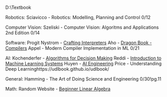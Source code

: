 D:\Textbook



Robotics:
Sciavicco - Robotics: Modelling, Planning and Control 0/12

Computer Vision:
Szeliski - Computer Vision: Algoritms and Applications 2nd Edition 0/14

Software:
Progit
Nystrom - [Crafting Interpreters](https://timothya.com/pdfs/crafting-interpreters.pdf)
Aho - [Dragon Book - Compilers](https://faculty.sist.shanghaitech.edu.cn/faculty/songfu/cav/Dragon-book.pdf)
Appel - Modern Compiler Implementation in ML 0/21



AI:
Kochenderfer - [Algorithms for Decision Making](https://algorithmsbook.com/files/dm.pdf "https://algorithmsbook.com/files/dm.pdf")
Reddi - [Introduction to Machine Learning Systems](https://www.mlsysbook.ai/assets/downloads/Machine-Learning-Systems.pdf)
Huyen - [AI Engineering](https://github.com/chiphuyen/aie-book/blob/main/resources.md)
Price - Understanding Deep Learninghttps://udlbook.github.io/udlbook/


General:
Hamming - The Art of Doing Science and Engineering 0/30!pg.11

Math:
Random Website - [Beginner Linear Algebra](https://immersivemath.com/ila/index.html)
